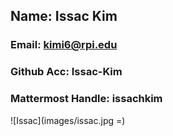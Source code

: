 ## Name: Issac Kim
### Email: kimi6@rpi.edu
### Github Acc: Issac-Kim
### Mattermost Handle: issachkim
![Issac](images/issac.jpg =)

